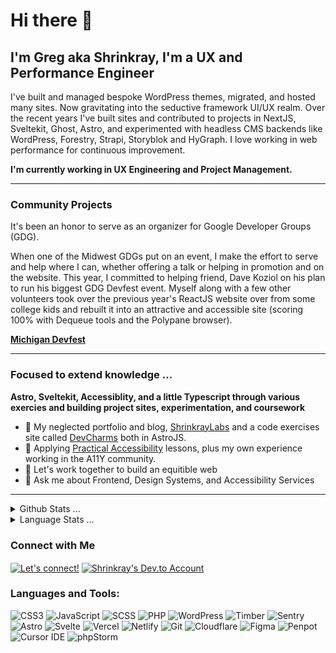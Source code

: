 # Hi there 👋

## I'm Greg aka Shrinkray, I'm a UX and Performance Engineer

I've built and managed bespoke WordPress themes, migrated, and hosted many sites. Now gravitating into the seductive framework UI/UX realm. Over the recent years I've built sites and contributed to projects in NextJS, Sveltekit, Ghost, Astro, and experimented with headless CMS backends like WordPress, Forestry, Strapi, Storyblok and HyGraph. I love working in web performance for continuous improvement. 

**I'm currently working in UX Engineering and Project Management.** 

***

### Community Projects


It's been an honor to serve as an organizer for Google Developer Groups (GDG).

When one of the Midwest GDGs put on an event, I make the effort to serve and help where I can, whether offering a talk or helping in promotion and on the website. This year, I committed to helping friend, Dave Koziol on his plan to run his biggest GDG Devfest event. Myself along with a few other volunteers took over the previous year's ReactJS website over from some college kids and rebuilt it into an attractive and accessible site (scoring 100% with Dequeue tools and the Polypane browser).

  **[Michigan Devfest](https://midevfest.com)**

***

### Focused to extend knowledge ...

**Astro, Sveltekit, Accessiblity, and a little Typescript through various exercies and building project sites, experimentation, and coursework**

- 🔭 My neglected portfolio and blog, [ShrinkrayLabs](https://www.shrinkraylabs.com/) and a code exercises site called [DevCharms](https://www.devcharms.com) both in AstroJS. 
- 🌱 Applying [Practical Accessibility](https://practical-accessibility.today/) lessons, plus my own experience working in the A11Y community. 
- 👯 Let's work together to build an equitible web
- 💬 Ask me about Frontend, Design Systems, and Accessibility Services

***


<details>
  <summary>Github Stats ... </summary>
  <p align="center">
    <img src="https://github-readme-stats.vercel.app/api?username=shrinkray&hide=stars&show_icons=true&line_height=32">
  </p>
</details>

<details>
  <summary>Language Stats ... </summary>
  <p align="center">
    <img src="https://wakatime.com/share/@Shrinkray/55fdfac9-49e8-4569-b266-a7747d912982.svg" height="300">
  </p>
</details>

### Connect with Me

<p align="left">
<a href="https://www.linkedin.com/in/gregraymiller/" target="blank"><img align="center" src="https://img.shields.io/badge/LinkedIn-21759B.svg?style=for-the-badge&logo=LinkedIn&logoColor=white" alt="Let's connect!" /></a>
<a href="https://dev.to/shrinkray" target="blank"><img align="center" src="https://img.shields.io/badge/dev.to-FF5D01.svg?style=for-the-badge&logo=devdotto&logoColor=white" alt="Shrinkray's Dev.to Account"/></a>
</p>

### Languages and Tools:

<p>
  
  <img src="https://img.shields.io/badge/CSS-239120?&style=for-the-badge&logo=css3&logoColor=white" alt="CSS3">
  <img src="https://img.shields.io/badge/JavaScript-F7DF1E?style=for-the-badge&logo=javascript&logoColor=black" alt="JavaScript">
  <img src="https://img.shields.io/badge/Sass-CC6699?style=for-the-badge&logo=sass&logoColor=white" alt="SCSS">
  <img src="https://img.shields.io/badge/PHP-777BB4?style=for-the-badge&logo=php&logoColor=white" alt="PHP">
  <img src="https://img.shields.io/badge/Wordpress-21759B?style=for-the-badge&logo=wordpress&logoColor=white" alt="WordPress">
  <img src="https://img.shields.io/badge/Timber-green?style=for-the-badge&logo=symphony&logoColor=white" alt="Timber">
  <img src="https://img.shields.io/badge/Sentry-362d59?style=for-the-badge&logo=sentry&logoColor=white" alt="Sentry">
  <img src="https://img.shields.io/badge/Astro-FF5D01.svg?style=for-the-badge&logo=astro&logoColor=white" alt="Astro">
  <img src="https://img.shields.io/badge/Svelte-4A4A55?style=for-the-badge&logo=svelte&logoColor=FF3E00" alt="Svelte">
  <img src="https://img.shields.io/badge/Vercel-000000?style=for-the-badge&logo=vercel&logoColor=white" alt="Vercel">
  <img src="https://img.shields.io/badge/Netlify-006866?style=for-the-badge&logo=netlify&logoColor=white" alt="Netlify">
  <img src="https://img.shields.io/badge/GIT-E44C30?style=for-the-badge&logo=git&logoColor=white" alt="Git">
  <img src="https://img.shields.io/badge/Cloudflare-F38020?style=for-the-badge&logo=Cloudflare&logoColor=white" alt="Cloudflare">
  <img src="https://img.shields.io/badge/Figma-FF0000?style=for-the-badge&logo=figma&logoColor=white" alt="Figma">
  <img src="https://img.shields.io/badge/Penpot-FFFFFF?style=for-the-badge&logo=penpot&logoColor=black" alt="Penpot">
  <img src="https://img.shields.io/badge/Cursor-47b41f?style=for-the-badge&logo=cursor&logoColor=white" alt="Cursor IDE">
  <img src="http://img.shields.io/badge/-PHPStorm-181717?style=for-the-badge&logo=phpstorm&logoColor=white" alt="phpStorm">
  
  




